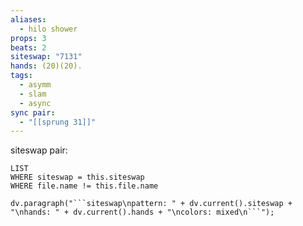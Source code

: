 ```yaml
---
aliases:
  - hilo shower
props: 3
beats: 2
siteswap: "7131"
hands: (20)(20).
tags:
  - asymm
  - slam
  - async
sync pair:
  - "[[sprung 31]]"
---
```


siteswap pair:
```dataview
LIST
WHERE siteswap = this.siteswap
WHERE file.name != this.file.name
```
```dataviewjs
dv.paragraph("```siteswap\npattern: " + dv.current().siteswap + "\nhands: " + dv.current().hands + "\ncolors: mixed\n```");
```
